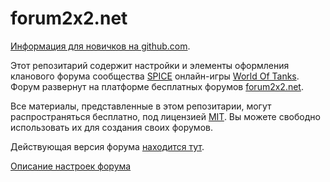 forum2x2.net
============

[Информация для новичков на github.com](https://github.com/OpenWGPAPI/WGPublicAPILibrary/wiki/%D0%9A%D0%B0%D0%BA-%D0%B4%D0%BE%D0%B1%D0%B0%D0%B2%D0%BB%D1%8F%D1%82%D1%8C-%D0%B2-%D0%BF%D1%80%D0%BE%D0%B5%D0%BA%D1%82-WGPublicAPILibrary-%D1%81%D0%B2%D0%BE%D0%B9-%D0%BA%D0%BE%D0%B4.-%D0%94%D0%BB%D1%8F-%D0%BD%D0%BE%D0%B2%D0%B8%D1%87%D0%BA%D0%BE%D0%B2-%D0%BD%D0%B0-github.).

Этот репозитарий содержит настройки и элементы оформления кланового форума сообщества [SPICE](http://worldoftanks.ru/community/clans/43856/) онлайн-игры [World Of Tanks](http://worldoftanks.ru/). Форум развернут на платформе бесплатных форумов [forum2x2.net](http://www.forum2x2.net/).

Все материалы, представленные в этом репозитарии, могут распространяться бесплатно, под лицензией [MIT](https://github.com/clan-wot/forum2x2.net/blob/master/LICENSE). Вы можете свободно использовать их для создания своих форумов.

Действующая версия форума [находится тут](http://spice.forum2x2.net/).

[Описание настроек форума](https://github.com/clan-wot/forum2x2.net/blob/master/settings.md)
